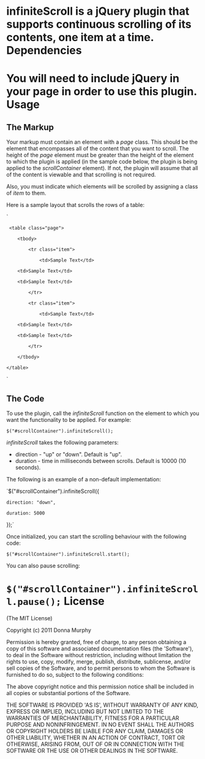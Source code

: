 infiniteScroll is a jQuery plugin that supports continuous scrolling of its contents, one item at a time.
Dependencies
============
You will need to include jQuery in your page in order to use this plugin.
Usage
=====
The Markup
----------
Your markup must contain an element with a *page* class. This should be the element that encompasses all of the content that you want to scroll. The height of the *page* element must be greater than the height of the element to which the plugin is applied (in the sample code below, the plugin is being applied to the *scrollContainer* element). If not, the plugin will assume that all of the content is viewable and that scrolling is not required.

Also, you must indicate which elements will be scrolled by assigning a class of *item* to them.

Here is a sample layout that scrolls the rows of a table:

`<div id="scrollContainer">

     <table class="page">

        <tbody>

            <tr class="item">

                <td>Sample Text</td>

		<td>Sample Text</td>

		<td>Sample Text</td>

            </tr>

            <tr class="item">

                <td>Sample Text</td>

		<td>Sample Text</td>

		<td>Sample Text</td>

            </tr>

        </tbody>

    </table>

</div>
`

The Code
--------
To use the plugin, call the *infiniteScroll* function on the element to which you want the functionality to be applied. For example:

`$("#scrollContainer").infiniteScroll();`

*infiniteScroll* takes the following parameters:

* direction - "up" or "down". Default is "up".
* duration - time in milliseconds between scrolls. Default is 10000 (10 seconds).

The following is an example of a non-default implementation:

`$("#scrollContainer").infiniteScroll({

    direction: "down",

    duration: 5000

});`

Once initialized, you can start the scrolling behaviour with the following code:

`$("#scrollContainer").infiniteScroll.start();`

You can also pause scrolling:

`$("#scrollContainer").infiniteScroll.pause();`
License
=======
(The MIT License)

Copyright (c) 2011 Donna Murphy

Permission is hereby granted, free of charge, to any person obtaining a copy of this software and associated documentation files (the 'Software'), to deal in the Software without restriction, including without limitation the rights to use, copy, modify, merge, publish, distribute, sublicense, and/or sell copies of the Software, and to permit persons to whom the Software is furnished to do so, subject to the following conditions:

The above copyright notice and this permission notice shall be included in all copies or substantial portions of the Software.

THE SOFTWARE IS PROVIDED 'AS IS', WITHOUT WARRANTY OF ANY KIND, EXPRESS OR IMPLIED, INCLUDING BUT NOT LIMITED TO THE WARRANTIES OF MERCHANTABILITY, FITNESS FOR A PARTICULAR PURPOSE AND NONINFRINGEMENT. IN NO EVENT SHALL THE AUTHORS OR COPYRIGHT HOLDERS BE LIABLE FOR ANY CLAIM, DAMAGES OR OTHER LIABILITY, WHETHER IN AN ACTION OF CONTRACT, TORT OR OTHERWISE, ARISING FROM, OUT OF OR IN CONNECTION WITH THE SOFTWARE OR THE USE OR OTHER DEALINGS IN THE SOFTWARE.